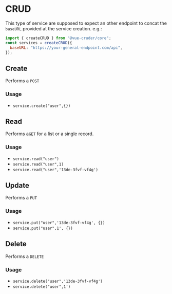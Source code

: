 # CRUD

This type of service are supposed to expect an other endpoint to concat the `baseURL` provided at the service creation. e.g.:

```js
import { createCRUD } from "@vue-cruder/core";
const services = createCRUD({
  baseURL: "https://your-general-endpoint.com/api",
});
```

## Create
Performs a `POST`
### Usage
- `service.create("user",{})`

## Read
Performs a`GET` for a list or a single record.
### Usage
- `service.read("user")`
- `service.read("user",1)` 
- `service.read("user",'13de-3fvf-vf4g')` 

## Update
Performs a `PUT`
### Usage
- `service.put("user",'13de-3fvf-vf4g', {})`
- `service.put("user",1', {})`

## Delete
Performs a `DELETE`
### Usage
- `service.delete("user",'13de-3fvf-vf4g')`
- `service.delete("user",1')`